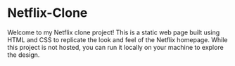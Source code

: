 # Netflix-Clone
Welcome to my Netflix clone project! This is a static web page built using HTML and CSS to replicate the look and feel of the Netflix homepage. While this project is not hosted, you can run it locally on your machine to explore the design.
